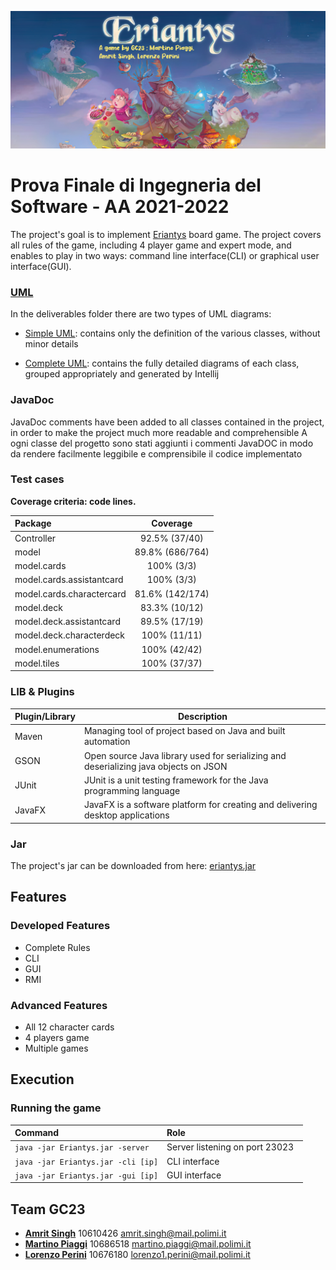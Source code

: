 ![](imgReadme.png)

# Prova Finale di Ingegneria del Software - AA 2021-2022

The project's goal is to implement [Eriantys](https://www.craniocreations.it/prodotto/eriantys/) board game. The project covers all rules of the game, including 4 player game and expert mode, and enables to play in two ways: command line interface(CLI) or graphical user interface(GUI).

### [UML](https://github.com/martinopiaggi/ing-sw-2022-Piaggi-Perini-Singh/tree/master/deliverables/UML)

In the deliverables folder there are two types of UML diagrams:

* [Simple UML](https://github.com/martinopiaggi/ing-sw-2022-Piaggi-Perini-Singh/tree/master/deliverables/UML/Initial%20UML):
  contains only the definition of the various classes, without minor details

* [Complete UML](https://github.com/martinopiaggi/ing-sw-2022-Piaggi-Perini-Singh/tree/master/deliverables/UML/Final%20UML):
  contains the fully detailed diagrams of each class, grouped appropriately and generated by Intellij

### JavaDoc
JavaDoc comments have been added to all classes contained in the project, in order to make the project much more
readable and comprehensible A ogni classe del progetto sono stati aggiunti i commenti JavaDOC in modo da rendere
facilmente leggibile e comprensibile il codice implementato

### Test cases
**Coverage criteria: code lines.**

| Package | Coverage |
|:-----------------------|:------------------:|
| Controller | 92.5% (37/40) |
|model| 89.8% (686/764)|
|model.cards| 100% (3/3)|
| model.cards.assistantcard| 100% (3/3)|
|model.cards.charactercard| 81.6% (142/174)|
|model.deck| 83.3% (10/12)|
|model.deck.assistantcard| 89.5% (17/19)|
|model.deck.characterdeck| 100% (11/11)|
|model.enumerations|100% (42/42)|
|model.tiles|100% (37/37)|

### LIB & Plugins
Plugin/Library|Description
----------------|------------
Maven | Managing tool of project based on Java and built automation
GSON  | Open source Java library used for serializing and deserializing java objects on JSON
JUnit | JUnit is a unit testing framework for the Java programming language
JavaFX| JavaFX is a software platform for creating and delivering desktop applications

### Jar
The project's jar can be downloaded from here: [eriantys.jar](https://github.com/martinopiaggi/ing-sw-2022-Piaggi-Perini-Singh/blob/master/deliverables/Jar/eriantys.jar)

## Features
### Developed Features
* Complete Rules
* CLI
* GUI
* RMI

### Advanced Features
* All 12 character cards
* 4 players game
* Multiple games

## Execution
### Running the game
| Command |Role |
|:-----------------------|:------------------|
| ``java -jar Eriantys.jar -server`` | Server listening on port 23023  |
| ``java -jar Eriantys.jar -cli [ip]`` | CLI interface |
| ``java -jar Eriantys.jar -gui [ip]`` | GUI interface |

## Team GC23
- [__Amrit Singh__](https://github.com/10610426) 10610426 amrit.singh@mail.polimi.it
- [__Martino Piaggi__](https://github.com/martinopiaggi) 10686518 martino.piaggi@mail.polimi.it
- [__Lorenzo Perini__](https://github.com/Sunriser45) 10676180 lorenzo1.perini@mail.polimi.it
